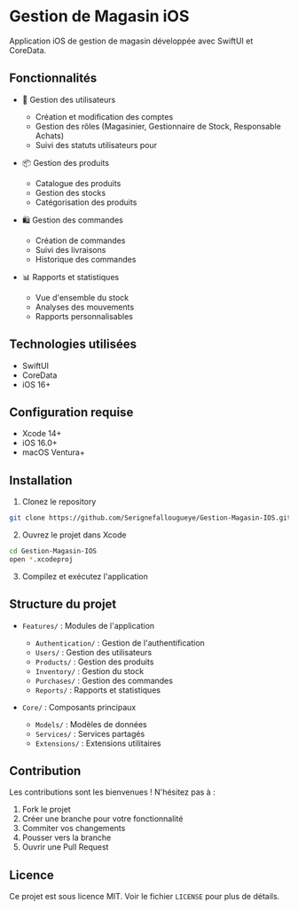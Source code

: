 # Gestion de Magasin iOS

Application iOS de gestion de magasin développée avec SwiftUI et CoreData.

## Fonctionnalités

- 👥 Gestion des utilisateurs
  - Création et modification des comptes
  - Gestion des rôles (Magasinier, Gestionnaire de Stock, Responsable Achats)
  - Suivi des statuts utilisateurs pour

- 📦 Gestion des produits
  - Catalogue des produits
  - Gestion des stocks
  - Catégorisation des produits

- 🛍️ Gestion des commandes
  - Création de commandes
  - Suivi des livraisons
  - Historique des commandes

- 📊 Rapports et statistiques
  - Vue d'ensemble du stock
  - Analyses des mouvements
  - Rapports personnalisables

## Technologies utilisées

- SwiftUI
- CoreData
- iOS 16+

## Configuration requise

- Xcode 14+
- iOS 16.0+
- macOS Ventura+

## Installation

1. Clonez le repository
```bash
git clone https://github.com/Serignefallougueye/Gestion-Magasin-IOS.git
```

2. Ouvrez le projet dans Xcode
```bash
cd Gestion-Magasin-IOS
open *.xcodeproj
```

3. Compilez et exécutez l'application

## Structure du projet

- `Features/` : Modules de l'application
  - `Authentication/` : Gestion de l'authentification
  - `Users/` : Gestion des utilisateurs
  - `Products/` : Gestion des produits
  - `Inventory/` : Gestion du stock
  - `Purchases/` : Gestion des commandes
  - `Reports/` : Rapports et statistiques

- `Core/` : Composants principaux
  - `Models/` : Modèles de données
  - `Services/` : Services partagés
  - `Extensions/` : Extensions utilitaires

## Contribution

Les contributions sont les bienvenues ! N'hésitez pas à :

1. Fork le projet
2. Créer une branche pour votre fonctionnalité
3. Commiter vos changements
4. Pousser vers la branche
5. Ouvrir une Pull Request

## Licence

Ce projet est sous licence MIT. Voir le fichier `LICENSE` pour plus de détails. 
